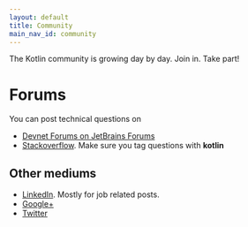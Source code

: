 ```yaml
---
layout: default
title: Community 
main_nav_id: community
---
```


The Kotlin community is growing day by day. Join in. Take part!

# Forums

You can post technical questions on

- [Devnet Forums on JetBrains Forums](http://devnet.jetbrains.com/community/kotlin)
- [Stackoverflow](http://stackoverflow.com/questions/tagged/kotlin). Make sure you tag questions with **kotlin**

## Other mediums

- [LinkedIn](https://www.linkedin.com/groups/Kotlin-Developers-7417237?gid=7417237&mostPopular=&trk=tyah&trkInfo=tarId%3A1404329340748%2Ctas%3Akotlin%2Cidx%3A2-1-6). Mostly for job related posts. 
- [Google+](https://plus.google.com/communities/104597899765146112928)
- [Twitter](http://twitter.com/project_kotlin)



